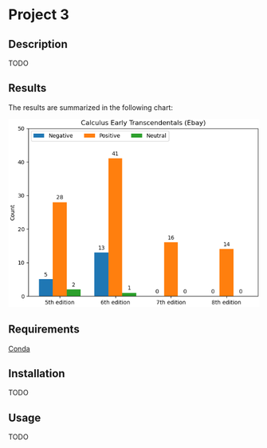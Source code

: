 # Project 3

## Description

TODO

## Results

The results are summarized in the following chart:

![image](figure_1.png "Figure 1")

## Requirements

[Conda](https://github.com/conda/conda)

## Installation

TODO

## Usage

TODO
